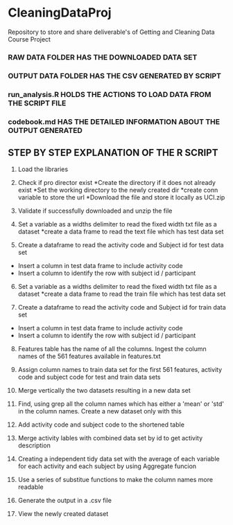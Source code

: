 # CleaningDataProj
Repository to store and share deliverable's of Getting and Cleaning Data Course Project

### RAW DATA FOLDER HAS THE DOWNLOADED DATA SET
### OUTPUT DATA FOLDER HAS THE CSV GENERATED BY SCRIPT
### run_analysis.R HOLDS THE ACTIONS TO LOAD DATA FROM THE SCRIPT FILE
### codebook.md HAS THE DETAILED INFORMATION ABOUT THE OUTPUT GENERATED

## STEP BY STEP EXPLANATION OF THE R SCRIPT 
1. Load the libraries

2. Check if pro director exist
*Create the directory if it does not already exist
*Set the working directory to the newly created dir
*create conn variable to store the url
*Download the file and store it locally as UCI.zip

3. Validate if successfully downloaded and unzip the file

4. Set a variable as a widths delimiter to read the fixed width txt file as a dataset
*create a data frame to read the text file which has test data set

5. Create a dataframe to read the activity code and Subject id for test data set
* Insert a column in test data frame to include activity code
* Insert a column to identify the row with subject id / participant

6. Set a variable as a widths delimiter to read the fixed width txt file as a dataset
*create a data frame to read the train file which has test data set

7. Create a dataframe to read the activity code and Subject id for train data set
* Insert a column in test data frame to include activity code
* Insert a column to identify the row with subject id / participant

8. Features table has the name of all the columns. Ingest the column names of the 561 features available in features.txt

9. Assign column names to train data set for the first 561 features, activity code and subject code for test and train data sets

10. Merge vertically  the two datasets resulting in a new data set

11. Find, using grep all the column names which has either a 'mean' or 'std' in the column names. Create a new dataset only with this 

12. Add activity code and subject code to the shortened table

13. Merge activity lables with combined data set by id to get activity description

14. Creating a independent tidy data set with the average of each variable for each activity and each subject by using Aggregate funcion

15. Use a series of substitue functions to make the column names more readable

16. Generate the output in a .csv file

17. View the newly created dataset
